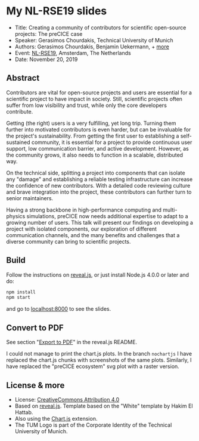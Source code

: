 # My NL-RSE19 slides

- Title: Creating a community of contributors for scientific open-source projects: The preCICE case
- Speaker: Gerasimos Chourdakis, Technical University of Munich
- Authors: Gerasimos Chourdakis, Benjamin Uekermann, + [more](https://www.precice.org/about/)
- Event: [NL-RSE19](https://nl-rse.org/events/NL-RSE19.html), Amsterdam, The Netherlands
- Date: November 20, 2019

## Abstract

Contributors are vital for open-source projects and users are essential for a scientific project to have impact in society. Still, scientific projects often suffer from low visibility and trust, while only the core developers contribute.

Getting (the right) users is a very fulfilling, yet long trip. Turning them further into motivated contributors is even harder, but can be invaluable for the project's sustainability. From getting the first user to establishing a self-sustained community, it is essential for a project to provide continuous user support, low communication barrier, and active development. However, as the community grows, it also needs to function in a scalable, distributed way.

On the technical side, splitting a project into components that can isolate any "damage" and establishing a reliable testing infrastructure can increase the confidence of new contributors. With a detailed code reviewing culture and brave integration into the project, these contributors can further turn to senior maintainers.

Having a strong backbone in high-performance computing and multi-physics simulations, preCICE now needs additional expertise to adapt to a growing number of users. This talk will present our findings on developing a project with isolated components, our exploration of different communication channels, and the many benefits and challenges that a diverse community can bring to scientific projects.

## Build

Follow the instructions on [reveal.js](https://github.com/hakimel/reveal.js/tree/33bed47daca3f08c396215415e6ece005970734a), or just install Node.js 4.0.0 or later and do:

```bash
npm install
npm start
```

and go to [localhost:8000](http://localhost:8000/) to see the slides.

## Convert to PDF

See section "[Export to PDF](https://github.com/hakimel/reveal.js/tree/33bed47daca3f08c396215415e6ece005970734a#pdf-export)" in the reveal.js README.

I could not manage to print the chart.js plots. In the branch `nochartjs` I have replaced the chart.js chunks with screenshots of the same plots. Similarly, I have replaced the "preCICE ecosystem" svg plot with a raster version.

## License & more

- License: [CreativeCommons Attribution 4.0](https://creativecommons.org/licenses/by/4.0/)
- Based on [reveal.js](https://github.com/hakimel/reveal.js). Template based on the "White" template by Hakim El Hattab.
- Also using the [Chart.js](https://www.chartjs.org/) extension.
- The TUM Logo is part of the Corporate Identity of the Technical University of Munich.


